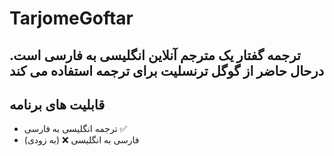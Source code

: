 # TarjomeGoftar #
## ترجمه گفتار یک مترجم آنلاین انگلیسی به فارسی است.                                                                                                                                            درحال حاضر از گوگل ترنسلیت برای ترجمه استفاده می کند 
                                                                                                                                             
## قابلیت های برنامه

 - ترجمه انگلیسی به فارسی ✅ 
 - فارسی به انگلیسی  ❌ (به زودی)
